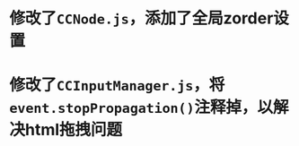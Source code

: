 

# 修改了`CCNode.js`，添加了全局zorder设置

# 修改了`CCInputManager.js`，将`event.stopPropagation()`注释掉，以解决html拖拽问题
